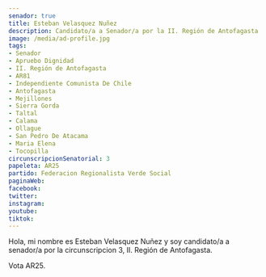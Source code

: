 ```yaml
---
senador: true
title: Esteban Velasquez Nuñez
description: Candidato/a a Senador/a por la II. Región de Antofagasta
image: /media/ad-profile.jpg
tags:
- Senador
- Apruebo Dignidad
- II. Región de Antofagasta
- AR81
- Independiente Comunista De Chile
- Antofagasta
- Mejillones
- Sierra Gorda
- Taltal
- Calama
- Ollague
- San Pedro De Atacama
- Maria Elena
- Tocopilla
circunscripcionSenatorial: 3
papeleta: AR25
partido: Federacion Regionalista Verde Social
paginaWeb:
facebook:
twitter:
instagram:
youtube:
tiktok:
---
```

Hola, mi nombre es Esteban Velasquez Nuñez y soy candidato/a a senador/a por la circunscripcion 3, II. Región de Antofagasta.

Vota AR25.
